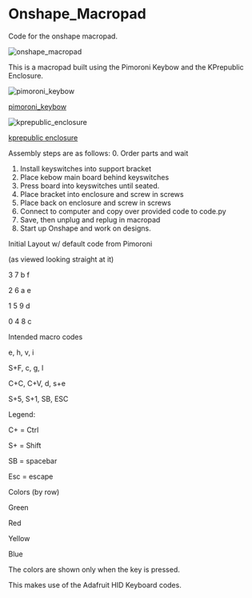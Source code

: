 # Onshape_Macropad
Code for the onshape macropad.


![onshape_macropad](https://github.com/conceptualhardware/Onshape_Macropad/blob/main/onshape_macropad.jpg)


This is a macropad built using the Pimoroni Keybow and the KPrepublic Enclosure.  


![pimoroni_keybow](https://cdn.shopify.com/s/files/1/0174/1800/products/keybow-2040-2_large.jpg?v=1618327651)

[pimoroni_keybow](https://shop.pimoroni.com/products/keybow-2040?variant=39328275300435)


![kprepublic_enclosure](https://cdn.shopify.com/s/files/1/2711/4238/products/JJ4x4case-11.jpg?v=1617001143)

[kprepublic enclosure](https://kprepublic.com/products/anodized-aluminium-cubic-case-for-jj4x4-jj4-custom-keyboard-acrylic-panels-stalinite-diffuser-can-support-rotary-brace-supporter)


Assembly steps are as follows:
0. Order parts and wait
1. Install keyswitches into support bracket
2. Place kebow main board behind keyswitches
3. Press board into keyswitches until seated.
4. Place bracket into enclosure and screw in screws
5. Place back on enclosure and screw in screws
6. Connect to computer and copy over provided code to code.py
7. Save, then unplug and replug in macropad
8. Start up Onshape and work on designs.


Initial Layout w/ default code from Pimoroni

(as viewed looking straight at it)

3
7
b
f

2
6
a
e

1
5
9
d

0
4
8
c


Intended macro codes

e,
h,
v,
i

S+F,
c,
g,
l

C+C,
C+V,
d,
s+e

S+5,
S+1,
SB,
ESC


Legend:

C+ = Ctrl

S+ = Shift

SB = spacebar

Esc = escape



Colors
(by row)

Green

Red

Yellow

Blue
 
The colors are shown only when the key is pressed.

This makes use of the Adafruit HID Keyboard codes.

